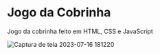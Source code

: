 # Jogo da Cobrinha

Jogo da cobrinha feito em HTML, CSS e JavaScript


![Captura de tela 2023-07-16 181220](https://github.com/JonaThFelix/JogoDaCobrinha/assets/123984244/a7f32721-1a34-41a0-8568-dccf0fc0fb9f)





